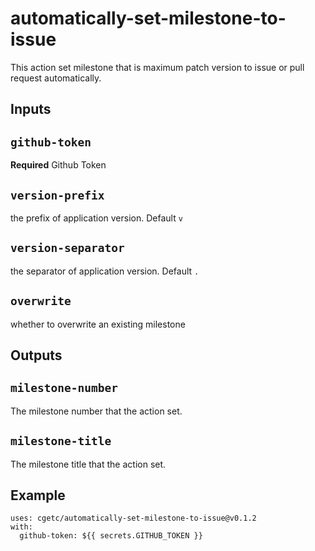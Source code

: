# automatically-set-milestone-to-issue

This action set milestone that is maximum patch version to issue or pull request automatically.

## Inputs

## `github-token`

**Required** Github Token

## `version-prefix`

the prefix of application version. Default `v`

## `version-separator`

the separator of application version. Default `.`

## `overwrite`

whether to overwrite an existing milestone

## Outputs

## `milestone-number`

The milestone number that the action set.

## `milestone-title`

The milestone title that the action set.

## Example
```
uses: cgetc/automatically-set-milestone-to-issue@v0.1.2
with:
  github-token: ${{ secrets.GITHUB_TOKEN }}
```
